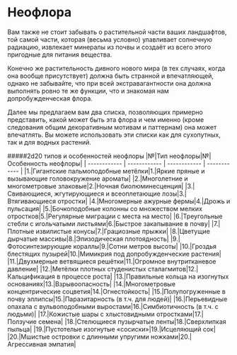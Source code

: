 # Неофлора
Вам также не стоит забывать о растительной части ваших ландшафтов, той самой части, которая (весьма условно) улавливает солнечную радиацию, извлекает минералы из почвы и создаёт из всего этого пригодные для питания вещества.

Конечно же растительность дивного нового мира (в тех случаях, когда она вообще присутствует) должна быть странной и впечатляющей, однако не забывайте, что при всей экстравагантности она должна выполнять ровно те же функции, что и знакомая нам допробужденческая флора.

Далее мы предлагаем вам два списка, позволяющих примерно представить, какой может быть эта флора и чем именно (кроме следования общим декоративным мотивам и паттернам) она может впечатлять. Вы можете использовать эти списки как для сухопутных, так и для водных растений.

#####2d20 типов и особенностей неофлоры
|№|Тип неофлоры|№|Особенность неофлоры|
| ------------ | ------------ | ------------ | ------------ |
|1.|Гигантские пальмоподобные метёлки|1.|Яркие пряные и вызывающие головокружение ароматы|
|2.|Многолетние и многометровые злаковые|2.|Ночная биолюминесценция|
|3.|Свивающиеся, жгутирующиеся и всеоплетающие лозы|3.|Втягивающиеся отростки|
|4.|Многомерные ажурные фермы|4.|Дрожь и пульсация|
|5.|Бочкоподобные колонны со множеством мелких отростков|5.|Регулярные миграции с места на место|
|6.|Треугольные стебли с игольчатыми листьями|6.|Быстрое закапывание в почву|
|7.|Плотные извилистые конусы|7.|Грациозные прыжки|
|8.|Цветущие дырчатые массивы|8.|Эпизодическая плотоядность|
|9.|Фотосинтезирующие кораллы|9.|Сотни метров высоты|
|10.|Гроздья блестящих пузырей|10.|Мимикрия под допробужденческие растения|
|11.|Двухмерные ветвящиеся решётки|11.|Огромное внутритканевое давление|
|12.|Метёлки плотных студенистых сталагмитов|12.|Кальцификация в процессе роста|
|13.|Правильные кольца на изогнутых основаниях|13.|Взрывоопасность|
|14.|Многометровые концентрические соцветия|14.|Огнестойкость|
|15.|Полупогруженные в почву эллипсы|15.|Паразитарность (в т.ч. для людей)|
|16.|Перьевидные опахала с вульвоподобными выростами|16.|Симбиотичность (в т.ч. с людьми)|
|17.|Кожистые шары с хлыстовидными отростками|17.|Ползучие семена|
|18.|Стелющиеся пузырчатые ленты|18.|Сверхлипкая пыльца|
|19.|Пустотелые изогнутые «сосиски»|19.|Исцеляющий сок|
|20.|Мшистые островки с длинными упругими ножками|20.|Агрессивная эмпатия|
